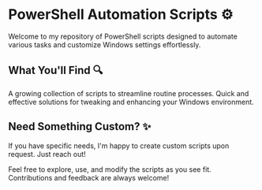 # PowerShell Automation Scripts ⚙️
Welcome to my repository of PowerShell scripts designed to automate various tasks and customize Windows settings effortlessly.

## What You'll Find 🔍
A growing collection of scripts to streamline routine processes.
Quick and effective solutions for tweaking and enhancing your Windows environment.
## Need Something Custom? ✨
If you have specific needs, I'm happy to create custom scripts upon request. Just reach out!

Feel free to explore, use, and modify the scripts as you see fit. Contributions and feedback are always welcome!
